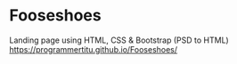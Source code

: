 # Fooseshoes
Landing page using HTML, CSS &amp; Bootstrap (PSD to HTML)
https://programmertitu.github.io/Fooseshoes/
